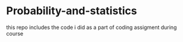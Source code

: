 # Probability-and-statistics
this repo includes the code i did as a part of coding assigment during course
